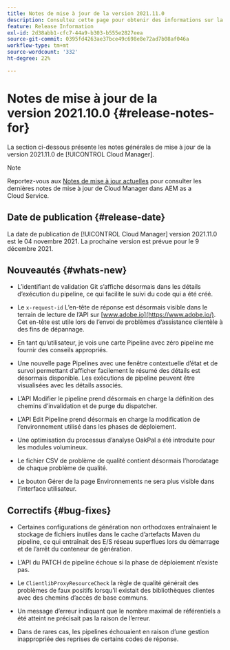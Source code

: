 ```yaml
---
title: Notes de mise à jour de la version 2021.11.0
description: Consultez cette page pour obtenir des informations sur la version 2021.11.0 de Cloud Manager
feature: Release Information
exl-id: 2d38abb1-cfc7-44a9-b303-b555e2827eea
source-git-commit: 0395fd4263ae37bce49c698e8e72ad7b08af046a
workflow-type: tm+mt
source-wordcount: '332'
ht-degree: 22%

---
```


# Notes de mise à jour de la version 2021.10.0 {#release-notes-for}

La section ci-dessous présente les notes générales de mise à jour de la version 2021.11.0 de [!UICONTROL Cloud Manager].

>[!NOTE]
>Reportez-vous aux [Notes de mise à jour actuelles](https://experienceleague.adobe.com/docs/experience-manager-cloud-service/onboarding/getting-access/release-notes-cloud-manager/release-notes-cm-current.html?lang=fr#getting-access) pour consulter les dernières notes de mise à jour de Cloud Manager dans AEM as a Cloud Service.

## Date de publication {#release-date}

La date de publication de [!UICONTROL Cloud Manager] version 2021.11.0 est le 04 novembre 2021.
La prochaine version est prévue pour le 9 décembre 2021.

## Nouveautés {#whats-new}

* L’identifiant de validation Git s’affiche désormais dans les détails d’exécution du pipeline, ce qui facilite le suivi du code qui a été créé.

* Le `x-request-id` L’en-tête de réponse est désormais visible dans le terrain de lecture de l’API sur [www.adobe.io](https://www.adobe.io/). Cet en-tête est utile lors de l’envoi de problèmes d’assistance clientèle à des fins de dépannage.

* En tant qu’utilisateur, je vois une carte Pipeline avec zéro pipeline me fournir des conseils appropriés.

* Une nouvelle page Pipelines avec une fenêtre contextuelle d’état et de survol permettant d’afficher facilement le résumé des détails est désormais disponible. Les exécutions de pipeline peuvent être visualisées avec les détails associés.

* L’API Modifier le pipeline prend désormais en charge la définition des chemins d’invalidation et de purge du dispatcher.

* L’API Edit Pipeline prend désormais en charge la modification de l’environnement utilisé dans les phases de déploiement.

* Une optimisation du processus d’analyse OakPal a été introduite pour les modules volumineux.

* Le fichier CSV de problème de qualité contient désormais l’horodatage de chaque problème de qualité.

* Le bouton Gérer de la page Environnements ne sera plus visible dans l’interface utilisateur.

## Correctifs {#bug-fixes}

* Certaines configurations de génération non orthodoxes entraînaient le stockage de fichiers inutiles dans le cache d’artefacts Maven du pipeline, ce qui entraînait des E/S réseau superflues lors du démarrage et de l’arrêt du conteneur de génération.

* L’API du PATCH de pipeline échoue si la phase de déploiement n’existe pas.

* Le `ClientlibProxyResourceCheck` la règle de qualité générait des problèmes de faux positifs lorsqu’il existait des bibliothèques clientes avec des chemins d’accès de base communs.

* Un message d’erreur indiquant que le nombre maximal de référentiels a été atteint ne précisait pas la raison de l’erreur.

* Dans de rares cas, les pipelines échouaient en raison d’une gestion inappropriée des reprises de certains codes de réponse.

